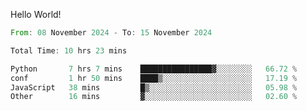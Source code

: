 Hello World!

<!--START_SECTION:waka-->

```rust
From: 08 November 2024 - To: 15 November 2024

Total Time: 10 hrs 23 mins

Python       7 hrs 7 mins    ████████████████▓░░░░░░░░   66.72 %
conf         1 hr 50 mins    ████▒░░░░░░░░░░░░░░░░░░░░   17.19 %
JavaScript   38 mins         █▒░░░░░░░░░░░░░░░░░░░░░░░   05.98 %
Other        16 mins         ▓░░░░░░░░░░░░░░░░░░░░░░░░   02.60 %
```

<!--END_SECTION:waka-->
